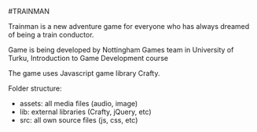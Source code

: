 #TRAINMAN

Trainman is a new adventure game for everyone who has always dreamed of being a train conductor.

Game is being developed by Nottingham Games team in University of Turku, Introduction to Game Development course

The game uses Javascript game library Crafty.

Folder structure:
* assets: all media files (audio, image)
* lib: external libraries (Crafty, jQuery, etc)
* src: all own source files (js, css, etc)
